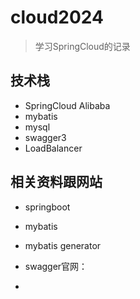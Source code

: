 # cloud2024

> 学习SpringCloud的记录

## 技术栈

- SpringCloud Alibaba
- mybatis
- mysql
- swagger3
- LoadBalancer



## 相关资料跟网站

- springboot



- mybatis
- mybatis generator
- swagger官网：
- 